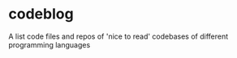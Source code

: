 # codeblog

 A list code files and repos of 'nice to read' codebases of different programming languages 
